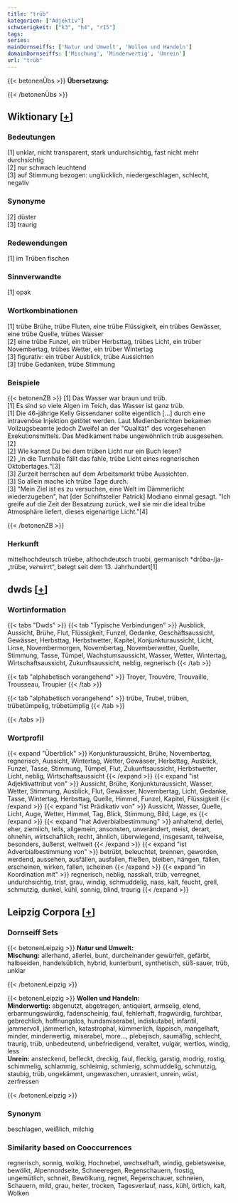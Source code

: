 ```yaml
---
title: "trüb"
kategorien: ["Adjektiv"]
schwierigkeit: ["k3", "h4", "r15"]
tags:
series:
mainDornseiffs: ['Natur und Umwelt', 'Wollen und Handeln']
domainDornseiffs: ['Mischung', 'Minderwertig', 'Unrein']
url: "trüb"
---
```


{{< betonenÜbs >}}
**Übersetzung:**  
  
{{< /betonenÜbs >}}

## Wiktionary [[+](https://de.wiktionary.org/wiki/trüb)]

### Bedeutungen
[1] unklar, nicht transparent, stark undurchsichtig, fast nicht mehr durchsichtig  
[2] nur schwach leuchtend  
[3] auf Stimmung bezogen: unglücklich, niedergeschlagen, schlecht, negativ  

### Synonyme
[2] düster  
[3] traurig  

### Redewendungen
[1] im Trüben fischen  

### Sinnverwandte
[1] opak  

### Wortkombinationen
[1] trübe Brühe, trübe Fluten, eine trübe Flüssigkeit, ein trübes Gewässer, eine trübe Quelle, trübes Wasser  
[2] eine trübe Funzel, ein trüber Herbsttag, trübes Licht, ein trüber Novembertag, trübes Wetter, ein trüber Wintertag  
[3] figurativ: ein trüber Ausblick, trübe Aussichten  
[3] trübe Gedanken, trübe Stimmung  

### Beispiele
{{< betonenZB >}}
[1] Das Wasser war braun und trüb.  
[1] Es sind so viele Algen im Teich, das Wasser ist ganz trüb.  
[1] Die 46-jährige Kelly Gissendaner sollte eigentlich […] durch eine intravenöse Injektion getötet werden. Laut Medienberichten bekamen Vollzugsbeamte jedoch Zweifel an der "Qualität" des vorgesehenen Exekutionsmittels. Das Medikament habe ungewöhnlich trüb ausgesehen.[2]  
[2] Wie kannst Du bei dem trüben Licht nur ein Buch lesen?  
[2] „In die Turnhalle fällt das fahle, trübe Licht eines regnerischen Oktobertages.“[3]  
[3] Zurzeit herrschen auf dem Arbeitsmarkt trübe Aussichten.  
[3] So allein mache ich trübe Tage durch.  
[3] "Mein Ziel ist es zu versuchen, eine Welt im Dämmerlicht wiederzugeben", hat [der Schriftsteller Patrick] Modiano einmal gesagt. "Ich greife auf die Zeit der Besatzung zurück, weil sie mir die ideal trübe Atmosphäre liefert, dieses eigenartige Licht."[4]  

{{< /betonenZB >}}
### Herkunft
mittelhochdeutsch trüebe, althochdeutsch truobi, germanisch *drōba-/ja- „trübe, verwirrt“, belegt seit dem 13. Jahrhundert[1]  



## dwds [[+](https://www.dwds.de/wb/trüb)]

### Wortinformation
{{< tabs "Dwds" >}}
{{< tab "Typische Verbindungen" >}}
Ausblick, Aussicht, Brühe, Flut, Flüssigkeit, Funzel, Gedanke, Geschäftsaussicht, Gewässer, Herbsttag, Herbstwetter, Kapitel, Konjunkturaussicht, Licht, Linse, Novembermorgen, Novembertag, Novemberwetter, Quelle, Stimmung, Tasse, Tümpel, Wachstumsaussicht, Wasser, Wetter, Wintertag, Wirtschaftsaussicht, Zukunftsaussicht, neblig, regnerisch
{{< /tab >}}

{{< tab "alphabetisch vorangehend" >}}
Troyer, Trouvère, Trouvaille, Trousseau, Troupier
{{< /tab >}}

{{< tab "alphabetisch vorangehend" >}}
trübe, Trubel, trüben, trübetümpelig, trübetümplig
{{< /tab >}}

{{< /tabs >}}

### Wortprofil
{{< expand "Überblick" >}} Konjunkturaussicht, Brühe, Novembertag, regnerisch, Aussicht, Wintertag, Wetter, Gewässer, Herbsttag, Ausblick, Funzel, Tasse, Stimmung, Tümpel, Flut, Zukunftsaussicht, Herbstwetter, Licht, neblig, Wirtschaftsaussicht {{< /expand >}}
{{< expand "ist Adjektivattribut von" >}} Aussicht, Brühe, Konjunkturaussicht, Wasser, Wetter, Stimmung, Ausblick, Flut, Gewässer, Novembertag, Licht, Gedanke, Tasse, Wintertag, Herbsttag, Quelle, Himmel, Funzel, Kapitel, Flüssigkeit {{< /expand >}}
{{< expand "ist Prädikativ von" >}} Aussicht, Wasser, Quelle, Licht, Auge, Wetter, Himmel, Tag, Blick, Stimmung, Bild, Lage, es {{< /expand >}}
{{< expand "hat Adverbialbestimmung" >}} anhaltend, derlei, eher, ziemlich, teils, allgemein, ansonsten, unverändert, meist, derart, ohnehin, wirtschaftlich, recht, ähnlich, überwiegend, insgesamt, teilweise, besonders, äußerst, weltweit {{< /expand >}}
{{< expand "ist Adverbialbestimmung von" >}} betrübt, beleuchtet, brennen, geworden, werdend, aussehen, ausfällen, ausfallen, fließen, bleiben, hängen, fällen, erscheinen, wirken, fallen, scheinen {{< /expand >}}
{{< expand "in Koordination mit" >}} regnerisch, neblig, nasskalt, trüb, verregnet, undurchsichtig, trist, grau, windig, schmuddelig, nass, kalt, feucht, grell, schmutzig, dunkel, kühl, sonnig, blind, traurig {{< /expand >}}

## Leipzig Corpora [[+](https://corpora.uni-leipzig.de/en/res?word=trüb&corpusId=deu_newscrawl-public_2018)]

### Dornseiff Sets
{{< betonenLeipzig >}}
**Natur und Umwelt:**  
**Mischung:** allerhand, allerlei, bunt, durcheinander gewürfelt, gefärbt, halbseiden, handelsüblich, hybrid, kunterbunt, synthetisch, süß-sauer, trüb, unklar  

{{< /betonenLeipzig >}}


{{< betonenLeipzig >}}
**Wollen und Handeln:**  
**Minderwertig:** abgenutzt, abgetragen, antiquiert, armselig, elend, erbarmungswürdig, fadenscheinig, faul, fehlerhaft, fragwürdig, furchtbar, gebrechlich, hoffnungslos, hundsmiserabel, indiskutabel, infantil, jammervoll, jämmerlich, katastrophal, kümmerlich, läppisch, mangelhaft, minder, minderwertig, miserabel, more..., plebejisch, saumäßig, schlecht, traurig, trüb, unbedeutend, unbefriedigend, veraltet, vulgär, wertlos, windig, less  
**Unrein:** ansteckend, befleckt, dreckig, faul, fleckig, garstig, modrig, rostig, schimmelig, schlammig, schleimig, schmierig, schmuddelig, schmutzig, staubig, trüb, ungekämmt, ungewaschen, unrasiert, unrein, wüst, zerfressen  

{{< /betonenLeipzig >}}

### Synonym
beschlagen, weißlich, milchig


### Similarity based on Cooccurrences
regnerisch, sonnig, wolkig, Hochnebel, wechselhaft, windig, gebietsweise, bewölkt, Alpennordseite, Schneeregen, Regenschauern, frostig, ungemütlich, schneit, Bewölkung, regnet, Regenschauer, schneien, Schauern, mild, grau, heiter, trocken, Tagesverlauf, nass, kühl, örtlich, kalt, Wolken

